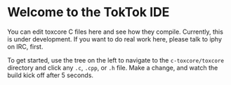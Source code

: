 # Welcome to the TokTok IDE

You can edit toxcore C files here and see how they compile. Currently, this is
under development. If you want to do real work here, please talk to iphy on
IRC, first.

To get started, use the tree on the left to navigate to the
`c-toxcore/toxcore` directory and click any `.c`, `.cpp`, or `.h` file. Make a
change, and watch the build kick off after 5 seconds.
